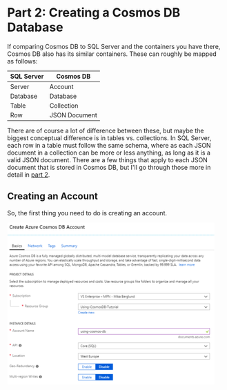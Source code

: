 # Part 2: Creating a Cosmos DB Database

If comparing Cosmos DB to SQL Server and the containers you have there, Cosmos DB also has its similar containers. These can roughly be mapped as follows:

| SQL Server | Cosmos DB     |
|------------|---------------|
| Server     | Account       |
| Database   | Database      |
| Table      | Collection    |
| Row        | JSON Document |

There are of course a lot of difference between these, but maybe the biggest conceptual difference is in tables vs. collections. In SQL Server, each row in a table must follow the same schema, where as each JSON document in a collection can be more or less anything, as long as it is a valid JSON document. There are a few things that apply to each JSON document that is stored in Cosmos DB, but I'll go through those more in detail in [part 2](Part02-readme.md).

## Creating an Account
So, the first thing you need to do is creating an account.

![Create Azure Cosmos DB Account](images/create-account-01.png)

